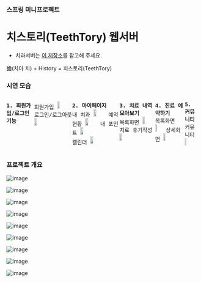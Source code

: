 ### 스프링 미니프로젝트
# 치스토리(TeethTory) 웹서버

* 치과서버는 [이 저장소](https://github.com/SukheeChoi/springframework-mini-project-dentist)를 참고해 주세요.

齒(치아 치) + History = 치스토리(TeethTory)



### 시연 모습
<kbd>
<div style="display: flex; flex-direction: row; align-items: flex-start;">
  
  **1. 회원가입/로그인 기능**<br/>
  
  회원가입 <img src="https://user-images.githubusercontent.com/18097984/168526750-2b2a4de0-0a16-4732-bdc5-e3cfb7192696.gif" width="25%" />
  로그인/로그아웃 <img src="https://user-images.githubusercontent.com/18097984/168520236-aaa7f250-7b07-4d41-a70e-55fb30817ef7.gif" width="25%" />
  <br/>
  <hr>
  
  **2. 마이페이지**<br/>
  내 치과 <img src="https://user-images.githubusercontent.com/18097984/168521344-fc6bf70f-e6bf-44c4-a445-22644e78485d.gif" width="25%" />
  예약 현황 <img src="https://user-images.githubusercontent.com/18097984/168521376-66400729-1a61-4dcf-8b6e-7ce81ec3fd2b.gif" width="25%" />
  내 포인트 <img src="https://user-images.githubusercontent.com/18097984/168521470-c102567e-9960-4f28-acf3-8fd9c76bff94.gif" width="25%" />
  <br/>
  캘린더 <img src="https://user-images.githubusercontent.com/18097984/168521681-03055537-3c0a-4dc6-abca-83297748e8c3.gif" width="25%" />
  <br/>
  <hr>
  
  **3. 치료 내역 모아보기**<br/>
  목록화면 <img src="https://user-images.githubusercontent.com/18097984/168521654-a21075b2-b0d8-4107-99d7-cbd2afaf5185.gif" width="25%" />
  치료 후기작성 <img src="https://user-images.githubusercontent.com/18097984/168521329-f0dd8873-08f1-4d3a-8b35-99efe6035928.gif" width="25%" />
  <br/>
  <hr>

  **4. 진료 예약하기**<br/>
  목록화면 <img src="https://user-images.githubusercontent.com/18097984/168520327-6b519603-44c3-4773-9996-9c88161e1864.gif" width="25%" />
  상세화면 <img src="https://user-images.githubusercontent.com/18097984/168531055-817c04e2-1c35-4d6b-9cce-57ed5f22596e.gif" width="25%" />
  <br/>
  <hr>
  
  **5. 커뮤니티**<br/>
  커뮤니티 <img src="https://user-images.githubusercontent.com/18097984/168521837-f3fbef22-b120-4229-a917-e4537a3c0a23.gif" width="25%" />
</div>
</kbd>

### 프로젝트 개요
![image](https://user-images.githubusercontent.com/18097984/168517009-a164e64d-9562-4ea5-b480-d04a383fa0ac.png)

![image](https://user-images.githubusercontent.com/18097984/168517146-556691a5-f664-4271-a4e9-67eb210d10ec.png)

![image](https://user-images.githubusercontent.com/18097984/168517084-3c853cbf-3f4a-4bb0-8512-3ebbc466c456.png)

![image](https://user-images.githubusercontent.com/18097984/168517093-7a8d77ef-4a25-462a-aea2-9c5c2d5928fa.png)

![image](https://user-images.githubusercontent.com/18097984/168517324-b52478bd-ea56-4ad1-b61e-055dac747550.png)

![image](https://user-images.githubusercontent.com/18097984/168517297-d3073986-2fd8-472e-9198-fcaf6d80d597.png)

![image](https://user-images.githubusercontent.com/18097984/168516922-8e73feb6-46c5-427d-acaf-089387353df4.png)

![image](https://user-images.githubusercontent.com/18097984/168516929-0c7a3103-d686-4b40-9dde-081fe7b65385.png)

![image](https://user-images.githubusercontent.com/18097984/168533621-30e75b81-284e-424f-8a21-79259c961bf4.png)
